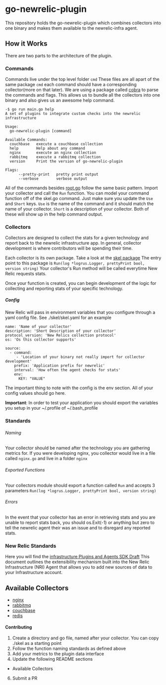 # go-newrelic-plugin

This repository holds the go-newrelic-plugin which combines collectors into one binary and makes them available to the newrelic-infra agent.

## How it Works

There are two parts to the architecture of the plugin.

### Commands
Commands live under the top level folder `cmd` These files are all apart of the same package `cmd` each command should have a corresponding collector(more on that later). We are using a package called  [cobra](https://github.com/spf13/cobra) to parse the commands and flags. This allows us to bundle all the collectors into one binary and also gives us an awesome help command.


```
-$ go run main.go help
A set of plugins to integrate custom checks into the newrelic infrastructure

Usage:
  go-newrelic-plugin [command]

Available Commands:
  couchbase   execute a couchbase collection
  help        Help about any command
  nginx       execute an nginx collection
  rabbitmq    execute a rabbitmq collection
  version     Print the version of go-newrelic-plugin

Flags:
      --pretty-print   pretty print output
      --verbose        verbose output
```

All of the commands besides [root.go]('./cmd/root.go') follow the same basic pattern. Import your collector and call the `Run` function. You can model your command function off of the skel.go command. Just make sure you update the `Use` and `Short` keys. `Use` is the name of the command and it should match the name of your collector. `Short` is a description of your collector. Both of these will show up in the help command output.

### Collectors

Collectors are designed to collect the stats for a given technology and report back to the newrelic infrastructure app. In general, collector development is where contributors will be spending their time.

Each collector is its own package. Take a look at the [skel package](''./skel/skel.go') The entry point to this package is `Run(log *logrus.Logger, prettyPrint bool, version string)`
Your collector's Run method will be called everytime New Relic requests stats.

Once your function is created, you can begin development of the logic for collecting and reporting stats of your specific technology.

##### Config
New Relic will pass in environment variables that you configure through a yaml config file. See ./skel/skel.yaml for an example
```
name: 'Name of your collector'
description: 'Short Description of your collector'
protocol_version: 'New Relics collection protocol'
os: 'Os this collector supports'

source:
  - command:
     - 'Location of your binary not really import for collector development'
    prefix: 'Application prefix for newrelic'
    interval: 'How often the agent checks for stats'
    env:
      KEY: "VALUE"
```
The important thing to note with the config is the env section. All of your config values should go here.

**Important**: In order to test your application you should export the variables you setup in your ~/.profile of ~/.bash_profile




### Standards
###### Naming
Your collector should be named after the technology you are gathering metrics for. If you were developing nginx, you collector would live in a file called `nginx.go` and live in a folder `nginx`

###### Exported Functions
Your collectors module should export a function called `Run` and accepts 3 parameters `Run(log *logrus.Logger, prettyPrint bool, version string)`

###### Errors
In the event that your collector has an error in retrieving stats and you are unable to report stats back, you should os.Exit(-1) or anything but zero to tell the newrelic agent their was an issue and to disregard any reported stats.

### New Relic Standards
Here you will find the [infrastructure Plugins and Agents SDK Draft](https://confluence.gannett.com/download/attachments/215789690/vs00190_Summary_Plan_Description_VS00190_SPD.pdf.pdf?api=v2)
This document outlines the extensibility mechanism built into the New Relic Infrastructure (NRI) Agent that allows you to add new sources of data to your Infrastructure account.


## Available Collectors
* [nginx]('./nginx/nginx.go')
* [rabbitmq]('./rabbitmq/rabbitmq.go')
* [couchbase]('./couchbase/couchbase.go')
* [redis]('./redis/redis.go')

#### Contributing

1. Create a directory and go file, named after your collector. You can copy ./skel as a starting point
2. Follow the function naming standards as defined above
3. Add your metrics to the plugin data interface
5. Update the following README sections
  - Available Collectors
6. Submit a PR
